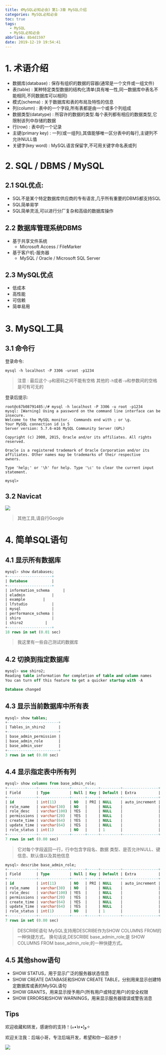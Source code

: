 ```yaml
---
title: 《MySQL必知必会》第1-3章 MySQL介绍
categories: MySQL必知必会
toc: true
tags:
  - MySQL
  - MySQL必知必会
abbrlink: 8b4d1597
date: 2019-12-19 19:54:41
---
```


# 1. 术语介绍
- 数据库(database) : 保存有组织的数据的容器(通常是一个文件或一组文件)
- 表(table) : 某种特定类型数据的结构化清单(具有唯一性,同一数据库中表名不能相同,不同数据库可以相同)
- 模式(schema) : 关于数据库和表的布局及特性的信息
- 列(column) : 表中的一个字段,所有表都是由一个或多个列组成
- 数据类型(datatype) : 所容许的数据的类型.每个表列都有相应的数据类型,它限制该列中存储的数据
- 行(row) : 表中的一个记录
- 主键(primary key) : 一列(或一组列),其值能够唯一区分表中的每行,主键列不允许NULL值
- 关键字(key word) : MySQL语言保留字,不可用关键字命名表或列

<!-- more -->

# 2. SQL / DBMS / MySQL
## 2.1 SQL优点:
- SQL不是某个特定数据库供应商的专有语言,几乎所有重要的DBMS都支持SQL
- SQL简单易学
- SQL简单灵活,可以进行分厂复杂和高级的数据库操作

## 2.2 数据库管理系统DBMS
- 基于共享文件系统
  - Microsoft Access / FileMarker
- 基于客户机-服务器
  - MySQL / Oracle / Microsoft SQL Server

## 2.3 MySQL优点
- 低成本
- 高性能
- 可信赖
- 简单易用

# 3. MySQL工具
## 3.1 命令行
登录命令:
```shell
mysql -h localhost -P 3306 -uroot -p1234
```
> 注意 : 
> 最后这个`-p`和密码之间不能有空格
> 其他的`-h`或者`-u`和参数间的空格是可有可无的

登录后提示:
```shell
root@c67b08791485:/# mysql -h localhost -P 3306 -u root -p1234
mysql: [Warning] Using a password on the command line interface can be insecure.
Welcome to the MySQL monitor.  Commands end with ; or \g.
Your MySQL connection id is 5
Server version: 5.7.6-m16 MySQL Community Server (GPL)

Copyright (c) 2000, 2015, Oracle and/or its affiliates. All rights reserved.

Oracle is a registered trademark of Oracle Corporation and/or its
affiliates. Other names may be trademarks of their respective
owners.

Type 'help;' or '\h' for help. Type '\c' to clear the current input statement.

mysql>
```

## 3.2 Navicat
![](https://raw.githubusercontent.com/lujiahao0708/PicRepo/master/blogPic/MySQL/%E3%80%8AMySQL%E5%BF%85%E7%9F%A5%E5%BF%85%E4%BC%9A%E3%80%8B%E8%AF%BB%E4%B9%A6%E7%AC%94%E8%AE%B0/Navicat%E9%93%BE%E6%8E%A5mysql.png)

> 其他工具,请自行Google

# 4. 简单SQL语句
## 4.1 显示所有数据库
```sql
mysql> show databases;
+--------------------+
| Database           |
+--------------------+
| information_schema      |
| eladmin            |
| example        |
| lfstudio           |
| mysql              |
| performance_schema |
| shiro              |
| shiro2          |
+--------------------+
18 rows in set (0.01 sec)
```
> 我这里有一些自己测试的数据库

## 4.2 切换到指定数据库
```sql
mysql> use shiro2;
Reading table information for completion of table and column names
You can turn off this feature to get a quicker startup with -A

Database changed
```

## 4.3 显示当前数据库中所有表
```sql
mysql> show tables;
+-----------------------+
| Tables_in_shiro2      |
+-----------------------+
| base_admin_permission |
| base_admin_role       |
| base_admin_user       |
+-----------------------+
3 rows in set (0.00 sec)
```

## 4.4 显示指定表中所有列
```sql
mysql> show columns from base_admin_role;
+-------------+--------------+------+-----+---------+----------------+
| Field       | Type         | Null | Key | Default | Extra          |
+-------------+--------------+------+-----+---------+----------------+
| id          | int(11)      | NO   | PRI | NULL    | auto_increment |
| role_name   | varchar(30)  | NO   |     | NULL    |                |
| role_desc   | varchar(100) | YES  |     | NULL    |                |
| permissions | varchar(20)  | YES  |     | NULL    |                |
| create_time | varchar(64)  | YES  |     | NULL    |                |
| update_time | varchar(64)  | YES  |     | NULL    |                |
| role_status | int(1)       | NO   |     | 1       |                |
+-------------+--------------+------+-----+---------+----------------+
7 rows in set (0.00 sec)
```

> 它对每个字段返回一行，行中包含字段名、数据 类型、是否允许NULL、键信息、默认值以及其他信息

```sql
mysql> describe base_admin_role;
+-------------+--------------+------+-----+---------+----------------+
| Field       | Type         | Null | Key | Default | Extra          |
+-------------+--------------+------+-----+---------+----------------+
| id          | int(11)      | NO   | PRI | NULL    | auto_increment |
| role_name   | varchar(30)  | NO   |     | NULL    |                |
| role_desc   | varchar(100) | YES  |     | NULL    |                |
| permissions | varchar(20)  | YES  |     | NULL    |                |
| create_time | varchar(64)  | YES  |     | NULL    |                |
| update_time | varchar(64)  | YES  |     | NULL    |                |
| role_status | int(1)       | NO   |     | 1       |                |
+-------------+--------------+------+-----+---------+----------------+
7 rows in set (0.00 sec)
```
> DESCRIBE语句 MySQL支持用DESCRIBE作为SHOW COLUMNS FROM的一种快捷方式。
> 换句话说,DESCRIBE base_admin_role;是 SHOW COLUMNS FROM base_admin_role;的一种快捷方式。

## 4.5 其他show语句
- SHOW STATUS，用于显示广泛的服务器状态信息
- SHOW CREATE DATABASE和SHOW CREATE TABLE，分别用来显示创建特定数据库或表的MySQL语句
- SHOW GRANTS，用来显示授予用户(所有用户或特定用户)的安全权限
- SHOW ERRORS和SHOW WARNINGS，用来显示服务器错误或警告消息


## Tips
欢迎收藏和转发，感谢你的支持！(๑•̀ㅂ•́)و✧ 

欢迎关注我：后端小哥，专注后端开发，希望和你一起进步！

![](https://raw.githubusercontent.com/lujiahao0708/PicRepo/master/%E5%85%AC%E4%BC%97%E5%8F%B7%E4%BA%8C%E7%BB%B4%E7%A0%81.jpg)
